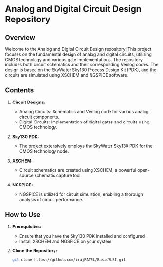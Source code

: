 # Analog and Digital Circuit Design Repository

## Overview

Welcome to the Analog and Digital Circuit Design repository! This project focuses on the fundamental design of analog and digital circuits, utilizing CMOS technology and various gate implementations. The repository includes both circuit schematics and their corresponding Verilog codes. The design is based on the SkyWater Sky130 Process Design Kit (PDK), and the circuits are simulated using XSCHEM and NGSPICE software.

## Contents

1. **Circuit Designs:**
   - Analog Circuits: Schematics and Verilog code for various analog circuit components.
   - Digital Circuits: Implementation of digital gates and circuits using CMOS technology.

2. **Sky130 PDK:**
   - The project extensively employs the SkyWater Sky130 PDK for the CMOS technology node.

3. **XSCHEM:**
   - Circuit schematics are created using XSCHEM, a powerful open-source schematic capture tool.

4. **NGSPICE:**
   - NGSPICE is utilized for circuit simulation, enabling a thorough analysis of circuit performance.

## How to Use

1. **Prerequisites:**
   - Ensure that you have the Sky130 PDK installed and configured.
   - Install XSCHEM and NGSPICE on your system.

2. **Clone the Repository:**
   ```bash
   git clone https://github.com/irajPATEL/BasicVLSI.git
